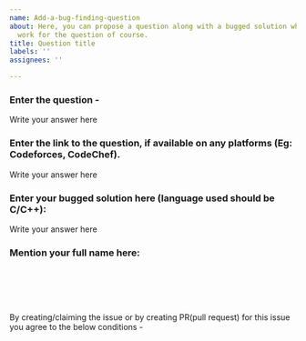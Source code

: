 ```yaml
---
name: Add-a-bug-finding-question
about: Here, you can propose a question along with a bugged solution which shouldn't
  work for the question of course.
title: Question title
labels: ''
assignees: ''

---
```


### Enter the question -
Write your answer here

### Enter the link to the question, if available on any platforms (Eg: Codeforces, CodeChef).
Write your answer here

### Enter your bugged solution here (language used should be C/C++):
Write your answer here

### Mention your full name here:

<br><br>

<br>

By creating/claiming the issue or by creating PR(pull request) for this issue you agree to the below conditions -
